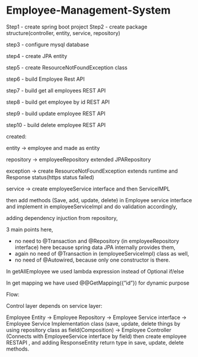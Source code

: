 # Employee-Management-System


Step1 - create spring boot project
Step2 - create package structure(controller, entity, service, repository)

step3 - configure mysql database

step4 - create JPA entity 

step5 - create ResourceNotFoundException class

step6 - build Employee Rest API

step7 - build get all employees REST API

step8 - build get employee by id REST API

step9 - build update employee REST API

step10 - build delete employee REST API

created:

entity → employee and made as entity

repository → employeeRepository extended JPARepository

exception → create ResourceNotFoundException extends runtime and Response status(https status failed)

service → create employeeService interface and then ServiceIMPL 

then add methods (Save, add, update, delete) in Employee service interface and implement in employeeServiceImpl and do validation accordingly,

adding dependency injuction from repository,

3 main points here, 

- no need to @Transaction and @Repository (in employeeRepository interface) here because spring data JPA internally provides them,
- again no need of @Transaction in (employeeServiceImpl) class as well,
- no need of @Autowired, because only one constructor is there.

In getAllEmployee we used lambda expression instead of Optional<zEmployee> if/else

In get mapping we have used  @@GetMapping({”id”}) for dynamic purpose

Flow:

Control layer depends on service layer:

Employee Entity → Employee Repository →  Employee Service interface →  Employee Service Implementation class (save, update, delete things by using repository class as field(Composition) →  Employee Controller (Connects with EmployeeService interface by field) then create employee RESTAPI , and adding ResponseEntity return type in save, update, delete methods.
